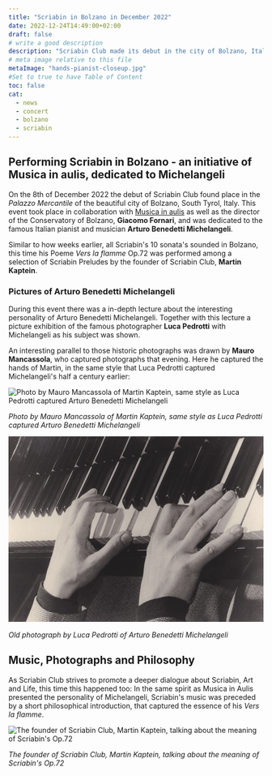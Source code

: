 ```yaml
---
title: "Scriabin in Bolzano in December 2022"
date: 2022-12-24T14:49:00+02:00
draft: false
# write a good description
description: "Scriabin Club made its debut in the city of Bolzano, Italy on the 8th of December 2022 in the Palazzo Mercantile. There music by Scriabin and Beethoven was combined with a lecture about the pianist Benedetti Michelangeli together with an exhibition of old photographs of Michelangeli. This event was possible in collaboration with the organization Musica in aulis."
# meta image relative to this file
metaImage: "hands-pianist-closeup.jpg" 
#Set to true to have Table of Content
toc: false 
cat:
  - news
  - concert
  - bolzano
  - scriabin
---
```



## Performing Scriabin in Bolzano - an initiative of Musica in aulis, dedicated to Michelangeli

On the 8th of December 2022 the debut of Scriabin Club found place in the *Palazzo Mercantile* of the beautiful city of Bolzano, South Tyrol, Italy.
This event took place in collaboration with [Musica in aulis](https://www.facebook.com/musicainaulis) as well as the director of the Conservatory of Bolzano, **Giacomo Fornari**, and was dedicated to the famous Italian pianist and musician **Arturo Benedetti Michelangeli**.

Similar to how weeks earlier, all Scriabin's 10 sonata's sounded in Bolzano, this time his Poeme *Vers la flamme* Op.72 was performed among a selection of Scriabin Preludes by the founder of Scriabin Club, **Martin Kaptein**.

### Pictures of Arturo Benedetti Michelangeli

During this event there was a in-depth lecture about the interesting personality of Arturo Benedetti Michelangeli.
Together with this lecture a picture exhibition of the famous photographer **Luca Pedrotti** with Michelangeli as his subject was shown.

An interesting parallel to those historic photographs was drawn by **Mauro Mancassola**, who captured photographs that evening.
Here he captured the hands of Martin, in the same style that Luca Pedrotti captured Michelangeli's half a century earlier:

![Photo by Mauro Mancassola of Martin Kaptein, same style as Luca Pedrotti captured Arturo Benedetti Michelangeli](hands-pianist-closeup.jpg)

*Photo by Mauro Mancassola of Martin Kaptein, same style as Luca Pedrotti captured Arturo Benedetti Michelangeli*

![Old photograph by Luca Pedrotti of Arturo Benedetti Michelangeli](pedrotti-michelangeli-hands.jpg)

*Old photograph by Luca Pedrotti of Arturo Benedetti Michelangeli*

## Music, Photographs and Philosophy

As Scriabin Club strives to promote a deeper dialogue about Scriabin, Art and Life, this time this happened too:
In the same spirit as Musica in Aulis presented the personality of Michelangeli, Scriabin's music was preceded by a short philosophical introduction, that captured the essence of his *Vers la flamme*.

![The founder of Scriabin Club, Martin Kaptein, talking about the meaning of Scriabin's Op.72](presenting-scriabin-club.jpg)

*The founder of Scriabin Club, Martin Kaptein, talking about the meaning of Scriabin's Op.72*
